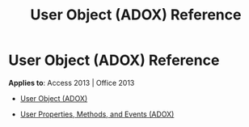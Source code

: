 ﻿---
title: User Object (ADOX) Reference
TOCTitle: User Object (ADOX)
ms:assetid: 1e3090b2-443b-41df-a67a-f2c1452c48f3
ms:mtpsurl: https://msdn.microsoft.com/library/JJ248974(v=office.15)
ms:contentKeyID: 48543617
ms.date: 09/18/2015
mtps_version: v=office.15
---

# User Object (ADOX) Reference


**Applies to**: Access 2013 | Office 2013



  - [User Object (ADOX)](user-object-adox.md)

  - [User Properties, Methods, and Events (ADOX)](user-properties-methods-and-events-adox.md)

